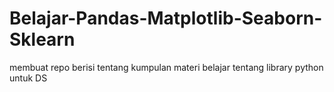# Belajar-Pandas-Matplotlib-Seaborn-Sklearn
membuat repo berisi tentang kumpulan materi belajar tentang library python untuk DS

